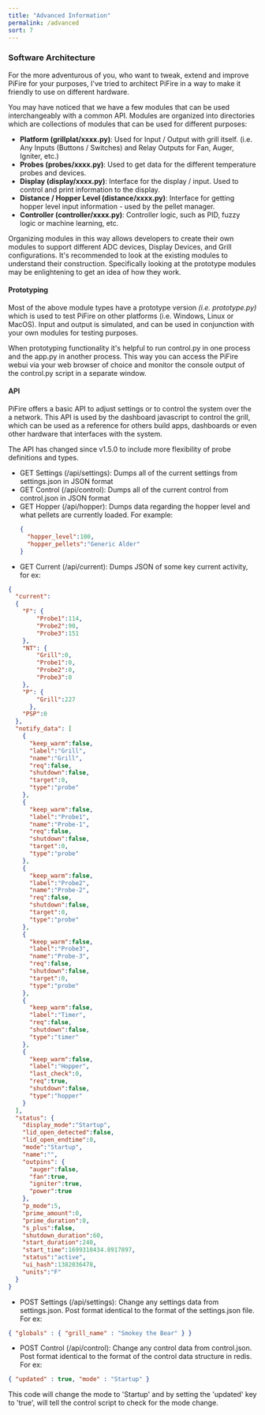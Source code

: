 ```yaml
---
title: "Advanced Information"
permalink: /advanced
sort: 7
---
```

### Software Architecture

For the more adventurous of you, who want to tweak, extend and improve PiFire for your purposes, I've tried to architect PiFire in a way to make it friendly to use on different hardware.  

You may have noticed that we have a few modules that can be used interchangeably with a common API. Modules are organized into directories which are collections of modules that can be used for different purposes:

* **Platform (grillplat/xxxx.py)**: Used for Input / Output with grill itself.  (i.e. Any Inputs (Buttons / Switches) and Relay Outputs for Fan, Auger, Igniter, etc.)
* **Probes (probes/xxxx.py)**: Used to get data for the different temperature probes and devices.
* **Display (display/xxxx.py)**: Interface for the display / input.  Used to control and print information to the display.  
* **Distance / Hopper Level (distance/xxxx.py)**: Interface for getting hopper level input information - used by the pellet manager.
* **Controller (controller/xxxx.py)**: Controller logic, such as PID, fuzzy logic or machine learning, etc. 

Organizing modules in this way allows developers to create their own modules to support different ADC devices, Display Devices, and Grill configurations.  It's recommended to look at the existing modules to understand their construction.  Specifically looking at the prototype modules may be enlightening to get an idea of how they work.  

#### Prototyping

Most of the above module types have a prototype version *(i.e. prototype.py)* which is used to test PiFire on other platforms (i.e. Windows, Linux or MacOS).  Input and output is simulated, and can be used in conjunction with your own modules for testing purposes.  

When prototyping functionality it's helpful to run control.py in one process and the app.py in another process.  This way you can access the PiFire webui via your web browser of choice and monitor the console output of the control.py script in a separate window.  

#### API

PiFire offers a basic API to adjust settings or to control the system over the a network.  This API is used by the dashboard javascript to control the grill, which can be used as a reference for others build apps, dashboards or even other hardware that interfaces with the system.  

The API has changed since v1.5.0 to include more flexibility of probe definitions and types.  

- GET Settings (/api/settings): Dumps all of the current settings from settings.json in JSON format
- GET Control (/api/control): Dumps all of the current control from control.json in JSON format
- GET Hopper (/api/hopper): Dumps data regarding the hopper level and what pellets are currently loaded.  For example:
  ```json 
  {
    "hopper_level":100,
    "hopper_pellets":"Generic Alder"
  }
  ``` 
- GET Current (/api/current): Dumps JSON of some key current activity, for ex:

```json 
{
  "current":
  {
    "F": {
        "Probe1":114,
        "Probe2":90,
        "Probe3":151
    },
    "NT": {
        "Grill":0,
        "Probe1":0,
        "Probe2":0,
        "Probe3":0
    },
    "P": {
        "Grill":227
      },
    "PSP":0
  },
  "notify_data": [
    {
      "keep_warm":false,
      "label":"Grill",
      "name":"Grill",
      "req":false,
      "shutdown":false,
      "target":0,
      "type":"probe"
    },
    {
      "keep_warm":false,
      "label":"Probe1",
      "name":"Probe-1",
      "req":false,
      "shutdown":false,
      "target":0,
      "type":"probe"
    },
    {
      "keep_warm":false,
      "label":"Probe2",
      "name":"Probe-2",
      "req":false,
      "shutdown":false,
      "target":0,
      "type":"probe"
    },
    {
      "keep_warm":false,
      "label":"Probe3",
      "name":"Probe-3",
      "req":false,
      "shutdown":false,
      "target":0,
      "type":"probe"
    },
    {
      "keep_warm":false,
      "label":"Timer",
      "req":false,
      "shutdown":false,
      "type":"timer"
    },
    {
      "keep_warm":false,
      "label":"Hopper",
      "last_check":0,
      "req":true,
      "shutdown":false,
      "type":"hopper"
    }
  ],
  "status": {
    "display_mode":"Startup",
    "lid_open_detected":false,
    "lid_open_endtime":0,
    "mode":"Startup",
    "name":"",
    "outpins": {
      "auger":false,
      "fan":true,
      "igniter":true,
      "power":true
    },
    "p_mode":5,
    "prime_amount":0,
    "prime_duration":0,
    "s_plus":false,
    "shutdown_duration":60,
    "start_duration":240,
    "start_time":1699310434.8917897,
    "status":"active",
    "ui_hash":1382036478,
    "units":"F"
  }
}
```

- POST Settings (/api/settings): Change any settings data from settings.json.  Post format identical to the format of the settings.json file.  For ex: 

```json
{ "globals" : { "grill_name" : "Smokey the Bear" } }
```

- POST Control (/api/control): Change any control data from control.json.  Post format identical to the format of the control data structure in redis.  For ex: 

```json
{ "updated" : true, "mode" : "Startup" } 
```

This code will change the mode to 'Startup' and by setting the 'updated' key to 'true', will tell the control script to check for the mode change.